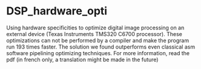 # DSP_hardware_opti

Using hardware specificities to optimize digital image processing on an external device (Texas Instruments TMS320 C6700 processor). 
These optimizations can not be performed by a compiler and make the program run 193 times faster.
The solution we found outperforms even classical asm software pipelining optimizing techniques.
For more information, read the pdf (in french only, a translation might be made in the future)
